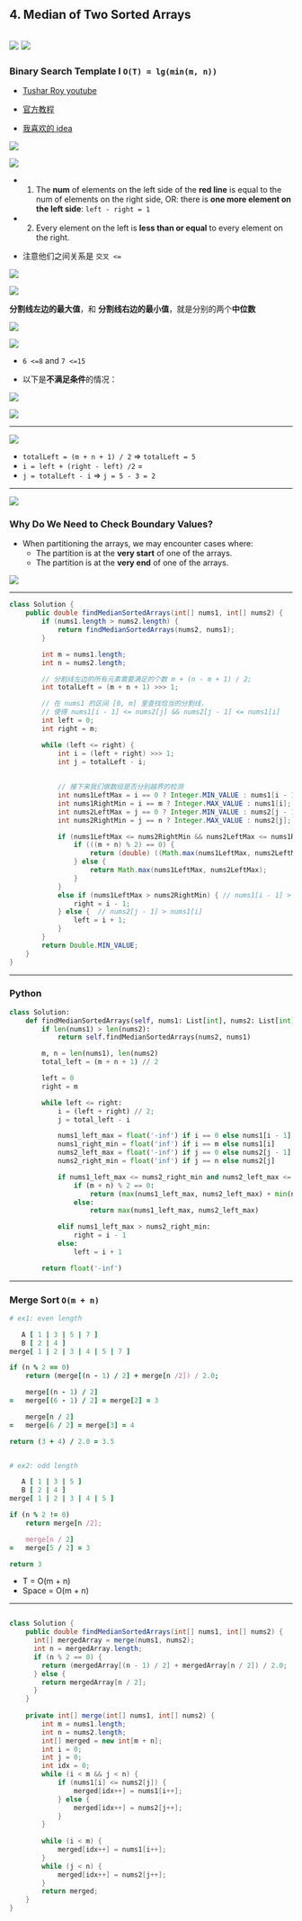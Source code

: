 ## 4. Median of Two Sorted Arrays
![](img/2021-08-22-14-02-27.png)
![](img/2021-08-22-14-02-38.png)
---

### Binary Search Template I   `O(T) = lg(min(m, n))`

- [Tushar Roy youtube](https://www.youtube.com/watch?v=LPFhl65R7ww&t=1212s)

- [官方教程](https://leetcode.cn/problems/median-of-two-sorted-arrays/solutions/258842/xun-zhao-liang-ge-you-xu-shu-zu-de-zhong-wei-s-114/)

- [我喜欢的 idea](https://leetcode.cn/problems/median-of-two-sorted-arrays/solutions/15086/he-bing-yi-hou-zhao-gui-bing-guo-cheng-zhong-zhao-/)


![](img/2024-09-20-18-10-57.png)

![](img/2024-09-23-11-18-30.png)

- 1. The **num** of elements on the left side of the **red line** is equal to the num of elements on the right side, 
  OR: there is **one more element on the left side**:  `left - right = 1`
- 2. Every element on the left is **less than or equal** to every element on the right.

- 注意他们之间关系是 `交叉 <=`

![](img/2023-08-19-16-09-13.png)

![](img/2023-08-19-16-10-35.png)


**分割线左边的最大值**，和 **分割线右边的最小值**，就是分别的两个**中位数**


![](img/2023-08-19-16-23-12.png)

![](img/2023-08-19-16-25-12.png)

- `6 <=8` and `7 <=15`

- 以下是**不满足条件**的情况：

![](img/2023-08-19-16-28-05.png)

![](img/2023-08-19-16-29-07.png)

---
![](img/2023-08-19-16-47-20.png)


- `totalLeft = (m + n + 1) / 2` => `totalLeft = 5`
- `i = left + (right - left) /2` = 
- `j = totalLeft - i` => `j = 5 - 3 = 2`

---


![](img/2024-09-22-21-57-51.png)



### Why Do We Need to Check Boundary Values?

- When partitioning the arrays, we may encounter cases where:
  - The partition is at the **very start** of one of the arrays.
  - The partition is at the **very end** of one of the arrays.

![](img/2024-09-22-17-45-48.png)

---
```java
class Solution {
    public double findMedianSortedArrays(int[] nums1, int[] nums2) {
        if (nums1.length > nums2.length) {
            return findMedianSortedArrays(nums2, nums1);
        }

        int m = nums1.length;
        int n = nums2.length;

        // 分割线左边的所有元素需要满足的个数 m + (n - m + 1) / 2;
        int totalLeft = (m + n + 1) >>> 1;

        // 在 nums1 的区间 [0, m] 里查找恰当的分割线，
        // 使得 nums1[i - 1] <= nums2[j] && nums2[j - 1] <= nums1[i]
        int left = 0;
        int right = m;

        while (left <= right) {
            int i = (left + right) >>> 1;
            int j = totalLeft - i;
            
            
            // 接下来我们做数组是否分别越界的检测
            int nums1LeftMax = i == 0 ? Integer.MIN_VALUE : nums1[i - 1];
            int nums1RightMin = i == m ? Integer.MAX_VALUE : nums1[i];
            int nums2LeftMax = j == 0 ? Integer.MIN_VALUE : nums2[j - 1];
            int nums2RightMin = j == n ? Integer.MAX_VALUE : nums2[j];            

            if (nums1LeftMax <= nums2RightMin && nums2LeftMax <= nums1RightMin) {
                if (((m + n) % 2) == 0) {
                    return (double) ((Math.max(nums1LeftMax, nums2LeftMax) + Math.min(nums1RightMin, nums2RightMin))) / 2;
                } else {
                    return Math.max(nums1LeftMax, nums2LeftMax);
                }                
            }            
            else if (nums1LeftMax > nums2RightMin) { // nums1[i - 1] > nums2[j]
                right = i - 1;
            } else {  // nums2[j - 1] > nums1[i]
                left = i + 1;
            }
        }        
        return Double.MIN_VALUE;
    }
}
```
---


### Python


```py
class Solution:
    def findMedianSortedArrays(self, nums1: List[int], nums2: List[int]) -> float:
        if len(nums1) > len(nums2):
            return self.findMedianSortedArrays(nums2, nums1)

        m, n = len(nums1), len(nums2)
        total_left = (m + n + 1) // 2

        left = 0
        right = m

        while left <= right:
            i = (left + right) // 2;
            j = total_left - i

            nums1_left_max = float('-inf') if i == 0 else nums1[i - 1]
            nums1_right_min = float('inf') if i == m else nums1[i]
            nums2_left_max = float('-inf') if j == 0 else nums2[j - 1]
            nums2_right_min = float('inf') if j == n else nums2[j]

            if nums1_left_max <= nums2_right_min and nums2_left_max <= nums1_right_min:
                if (m + n) % 2 == 0:
                    return (max(nums1_left_max, nums2_left_max) + min(nums1_right_min, nums2_right_min)) / 2
                else:
                    return max(nums1_left_max, nums2_left_max)

            elif nums1_left_max > nums2_right_min:
                right = i - 1
            else:
                left = i + 1

        return float('-inf')
```




---

### Merge Sort `O(m + n)`


```ruby
# ex1: even length

   A [ 1 | 3 | 5 | 7 ]
   B [ 2 | 4 ]
merge[ 1 | 2 | 3 | 4 | 5 | 7 ]

if (n % 2 == 0)
    return (merge[(n - 1) / 2] + merge[n /2]) / 2.0;

    merge[(n - 1) / 2] 
=   merge[(6 - 1) / 2] = merge[2] = 3

    merge[n / 2] 
=   merge[6 / 2] = merge[3] = 4

return (3 + 4) / 2.0 = 3.5


# ex2: odd length

   A [ 1 | 3 | 5 ]
   B [ 2 | 4 ]
merge[ 1 | 2 | 3 | 4 | 5 ]

if (n % 2 != 0)
    return merge[n /2];

    merge[n / 2] 
=   merge[5 / 2] = 3

return 3
```

- T = O(m + n)
- Space = O(m + n)

---
```java

class Solution {
    public double findMedianSortedArrays(int[] nums1, int[] nums2) {
      int[] mergedArray = merge(nums1, nums2);
      int n = mergedArray.length;
      if (n % 2 == 0) {
        return (mergedArray[(n - 1) / 2] + mergedArray[n / 2]) / 2.0;
      } else {
        return mergedArray[n / 2];
      }
    }
    
    private int[] merge(int[] nums1, int[] nums2) {
        int m = nums1.length;
        int n = nums2.length;
        int[] merged = new int[m + n];
        int i = 0;
        int j = 0;
        int idx = 0;
        while (i < m && j < n) {
            if (nums1[i] <= nums2[j]) {
                merged[idx++] = nums1[i++];
            } else {
                merged[idx++] = nums2[j++];
            }
        }
        
        while (i < m) {
            merged[idx++] = nums1[i++];
        }
        while (j < n) {
            merged[idx++] = nums2[j++];
        }        
        return merged;
    }
}
```